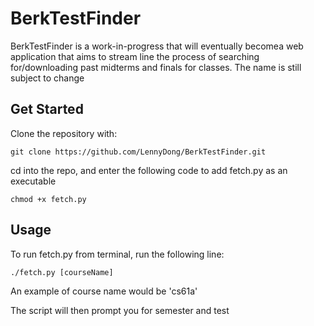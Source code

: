 # BerkTestFinder
BerkTestFinder is a work-in-progress that will eventually becomea web application that aims to stream line the process of searching for/downloading past midterms and finals for classes. The name is still subject to change

## Get Started
Clone the repository with:
```
git clone https://github.com/LennyDong/BerkTestFinder.git
```

cd into the repo, and enter the following code to add fetch.py as an executable
```
chmod +x fetch.py
```

## Usage
To run fetch.py from terminal, run the following line:
```
./fetch.py [courseName]
```
An example of course name would be 'cs61a'

The script will then prompt you for semester and test
